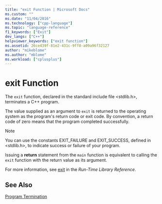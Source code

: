 ```yaml
---
title: "exit Function | Microsoft Docs"
ms.custom: ""
ms.date: "11/04/2016"
ms.technology: ["cpp-language"]
ms.topic: "language-reference"
f1_keywords: ["Exit"]
dev_langs: ["C++"]
helpviewer_keywords: ["exit function"]
ms.assetid: 26ce439f-81e2-431c-9ff8-a09a96f32127
author: "mikeblome"
ms.author: "mblome"
ms.workload: ["cplusplus"]
---
```

# exit Function
The `exit` function, declared in the standard include file \<stdlib.h>, terminates a C++ program.  
  
 The value supplied as an argument to `exit` is returned to the operating system as the program's return code or exit code. By convention, a return code of zero means that the program completed successfully.  
  
> [!NOTE]
>  You can use the constants EXIT_FAILURE and EXIT_SUCCESS, defined in \<stdlib.h>, to indicate success or failure of your program.  
  
 Issuing a **return** statement from the `main` function is equivalent to calling the `exit` function with the return value as its argument.  
  
 For more information, see [exit](../c-runtime-library/reference/exit-exit-exit.md) in the *Run-Time Library Reference*.  
  
## See Also  
 [Program Termination](../cpp/program-termination.md)